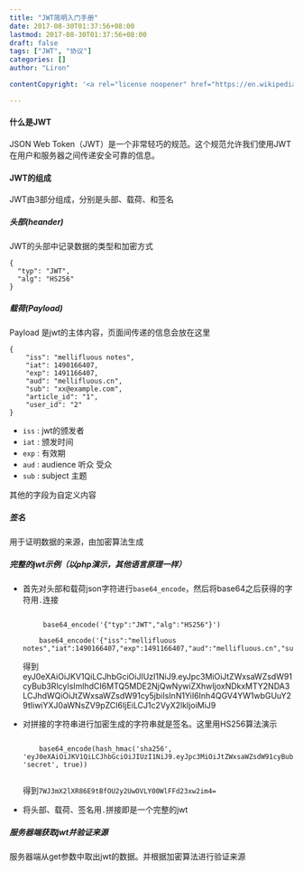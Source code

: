 ```yaml
---
title: "JWT简明入门手册"
date: 2017-08-30T01:37:56+08:00
lastmod: 2017-08-30T01:37:56+08:00
draft: false
tags: ["JWT", "协议"]
categories: []
author: "Liron"

contentCopyright: '<a rel="license noopener" href="https://en.wikipedia.org/wiki/Wikipedia:Text_of_Creative_Commons_Attribution-ShareAlike_3.0_Unported_License" target="_blank">Creative Commons Attribution-ShareAlike License</a>'

---
```


#### 什么是JWT
JSON Web Token（JWT）是一个非常轻巧的规范。这个规范允许我们使用JWT在用户和服务器之间传递安全可靠的信息。

#### JWT的组成
JWT由3部分组成，分别是头部、载荷、和签名

##### 头部(heander)
JWT的头部中记录数据的类型和加密方式

```
{
  "typ": "JWT",
  "alg": "HS256"
}
```

##### 载荷(Payload)
Payload 是jwt的主体内容，页面间传递的信息会放在这里

```
{
    "iss": "mellifluous notes",
    "iat": 1490166407,
    "exp": 1491166407,
    "aud": "mellifluous.cn",
    "sub": "xx@example.com",
    "article_id": "1",
    "user_id": "2"
}
```

- `iss` : jwt的颁发者
- `iat` : 颁发时间
- `exp` : 有效期
- `aud` : audience 听众 受众
- `sub` : subject 主题

其他的字段为自定义内容

##### 签名
用于证明数据的来源，由加密算法生成

##### 完整的jwt示例（以php演示，其他语言原理一样）
- 首先对头部和载荷json字符进行`base64_encode`，然后将base64之后获得的字符用`.`连接

	```

		 base64_encode('{"typ":"JWT","alg":"HS256"}')

		base64_encode('{"iss":"mellifluous notes","iat":1490166407,"exp":1491166407,"aud":"mellifluous.cn","sub":"xx@example.com","article_id":"1","user_id":"2"}')
	```
	
	得到 eyJ0eXAiOiJKV1QiLCJhbGciOiJIUzI1NiJ9.eyJpc3MiOiJtZWxsaWZsdW91cyBub3RlcyIsImlhdCI6MTQ5MDE2NjQwNywiZXhwIjoxNDkxMTY2NDA3LCJhdWQiOiJtZWxsaWZsdW91cy5jbiIsInN1YiI6Inh4QGV4YW1wbGUuY29tIiwiYXJ0aWNsZV9pZCI6IjEiLCJ1c2VyX2lkIjoiMiJ9

- 对拼接的字符串进行加密生成的字符串就是签名。这里用HS256算法演示
	
	```

		base64_encode(hash_hmac('sha256', 'eyJ0eXAiOiJKV1QiLCJhbGciOiJIUzI1NiJ9.eyJpc3MiOiJtZWxsaWZsdW91cyBub3RlcyIsImlhdCI6MTQ5MDE2NjQwNywiZXhwIjoxNDkxMTY2NDA3LCJhdWQiOiJtZWxsaWZsdW91cy5jbiIsInN1YiI6Inh4QGV4YW1wbGUuY29tIiwiYXJ0aWNsZV9pZCI6IjEiLCJ1c2VyX2lkIjoiMiJ9', 'secret', true))
		
	```
	
	得到`7WJ3mX2lXR86E9tBfOU2y2UwOVLY00WlFFd23xw2im4=`

- 将头部、载荷、签名用`.`拼接即是一个完整的jwt

##### 服务器端获取jwt并验证来源
服务器端从get参数中取出jwt的数据。并根据加密算法进行验证来源